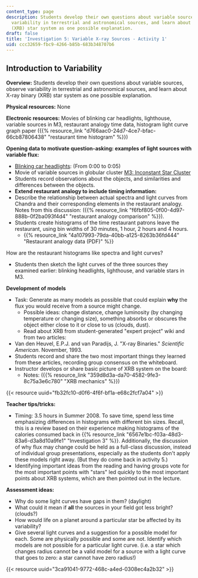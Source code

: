 ```yaml
---
content_type: page
description: Students develop their own questions about variable sources, observe
  variability in terrestrial and astronomical sources, and learn about X-ray binary
  (XRB) star system as one possible explanation.
draft: false
title: 'Investigation 5: Variable X-ray Sources - Activity 1'
uid: ccc32659-fbc9-4266-b85b-683b348707b6
---
```

## **Introduction to Variability**

**Overview:** Students develop their own questions about variable sources, observe variability in terrestrial and astronomical sources, and learn about X-ray binary (XRB) star system as one possible explanation.

**Physical resources:** None

**Electronic resources:** Movies of blinking car headlights, lighthouse, variable sources in M3, restaurant analogy time data, histogram light curve graph paper ({{% resource_link "d766aac0-24d7-4ce7-bfac-66cb87806438" "restaurant time histogram" %}})

**Opening data to motivate question-asking: examples of light sources with variable flux:**

- [Blinking car headlights](http://www.youtube.com/watch?feature=player_embedded&v=P5N4dYgfe00): (From 0:00 to 0:05)
- Movie of variable sources in globular cluster [M3: Inconstant Star Cluster](http://antwrp.gsfc.nasa.gov/apod/ap070415.html)
- Students record observations about the objects, and similarities and differences between the objects.
- **Extend restaurant analogy to include timing information:**
- Describe the relationship between actual spectra and light curves from Chandra and their corresponding elements in the restaurant analogy. Notes from this discussion: ({{% resource_link "f6fbf805-0f00-4d97-888b-0f2ba093f4d4" "restaurant analogy comparison" %}}).
- Students create histograms of the time restaurant patrons leave the restaurant, using bin widths of 30 minutes, 1 hour, 2 hours and 4 hours.
    - {{% resource_link "4a107993-79da-40bb-a125-8263b36fd444" "Restaurant analogy data (PDF)" %}}

How are the restaurant histograms like spectra and light curves?

- Students then sketch the light curves of the three sources they examined earlier: blinking headlights, lighthouse, and variable stars in M3.

**Development of models**

- Task: Generate as many models as possible that could explain **why** the flux you would receive from a source might change.
    - Possible ideas: change distance, change luminosity (by changing temperature or changing size), something absorbs or obscures the object either close to it or close to us (clouds, dust).
    - Read about XRB from student-generated "expert project" wiki and from two articles:
- Van den Heuvel, E.P.J. and van Paradijs, J. "X-ray Binaries." *Scientific American*. November, 1993.
- Students record and share the two most important things they learned from these articles, recording group consensus on the whiteboard.
- Instructor develops or share basic picture of XRB system on the board:
    - Notes: ({{% resource_link "359d8d3a-da70-4582-9fe3-8c75a3e6c780" "XRB mechanics" %}})

{{< resource uuid="fb32fc10-d0f6-4f6f-bf1a-e68c2fcf7a04" >}}

**Teacher tips/tricks:**

- Timing: 3.5 hours in Summer 2008. To save time, spend less time emphasizing differences in histograms with different bin sizes. Recall, this is a review based on their experience making histograms of the calories consumed back in {{% resource_link "6567e1bc-f03a-48d3-83a6-d3a8d10a9fe1" "Investigation 3" %}}. Additionally, the discussion of why flux may change could be held as a full-class discussion, instead of individual group presentations, especially as the students don't apply these models right away. (But they do come back in activity 5.)
- Identifying important ideas from the reading and having groups vote for the most important points with "stars" led quickly to the most important points about XRB systems, which are then pointed out in the lecture.

**Assessment ideas:**

- Why do some light curves have gaps in them? (daylight)
- What could it mean if **all** the sources in your field got less bright? (clouds?)
- How would life on a planet around a particular star be affected by its variability?
- Give several light curves and a suggestion for a possible model for each. Some are physically possible and some are not. Identify which models are not possible for a particular light curve. (i.e. a star which changes radius cannot be a valid model for a source with a light curve that goes to zero: a star cannot have zero radius!)

{{< resource uuid="3ca91041-9772-468c-a4ed-0308ec4a2b32" >}}